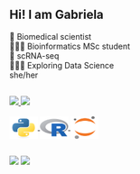 ## Hi! I am Gabriela 

<div>
🧪 Biomedical scientist 
<div>
👩🏻‍💻 Bioinformatics MSc student
<div>
🔬 scRNA-seq 
<div>
🕵🏻‍♀️ Exploring Data Science
<div>
she/her 

</div>
  
  ##
 
<div> 

<div>
  <a href="https://github.com/gabrielarapozo">
  <img height="150em" src="https://github-readme-stats.vercel.app/api?username=gabrielarapozo&show_icons=true&theme=radical&include_all_commits=true&count_private=true"/>
  <img height="150em" src="https://github-readme-stats.vercel.app/api/top-langs/?username=gabrielarapozo&show_icons=true&include_all_commits=true&count_private=true&layout=compact&langs_count=7&theme=radical"/>
</div>
<div style="display: inline_block"><br>
 <img align="center" alt="Python" height="40" width="50" src="https://raw.githubusercontent.com/devicons/devicon/master/icons/python/python-original.svg">
 <img align="center" alt="R" height="40" width="50" src="https://raw.githubusercontent.com/devicons/devicon/master/icons/r/r-original.svg">
 <img align="center" alt="Jupyter" height="40" width="50" src="https://raw.githubusercontent.com/devicons/devicon/master/icons/jupyter/jupyter-original.svg"> 
 
</div>
  
  ##
 
<div> 
  <a href = "mailto:gabrielarapozo@id.uff.br"><img src="https://img.shields.io/badge/-Gmail-%23333?style=for-the-badge&logo=gmail&logoColor=white" target="_blank"></a>
  <a href="https://www.linkedin.com/in/gabriela-rapozo-guimaraes-45a969203/" target="_blank"><img src="https://img.shields.io/badge/-LinkedIn-%230077B5?style=for-the-badge&logo=linkedin&logoColor=white" target="_blank"></a> 
  
  
